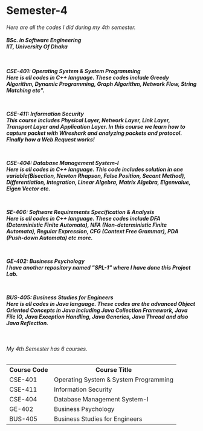 # Semester-4
<i>Here are all the codes I did during my 4th semester.<i><br><br>
<b>BSc. in Software Engineering</b><br>
<b>IIT, University Of Dhaka<b>
<br>
<br>
<br>

<p>
  <b>CSE-401: Operating System & System Programming </b><br>
  Here is all codes in C++ language. These codes include Greedy Algorithm, Dynamic Programming, Graph Algorithm, Network Flow, String Matching etc".
</p>  

<br>
<p>
  <b>CSE-411: Information Security </b><br>
  This course includes Physical Layer, Network Layer, Link Layer, Transport Layer and Application Layer. In this course we learn how to capture packet with Wireshark and analyzing packets and protocol. Finally  how a Web Request works!
</p>  

<br>

<p>
  <b>CSE-404: Database Management System-I </b><br>
  Here is all codes in C++ language. This code includes solution in one variable(Bisection, Newton Rhapson, False Position, Secant Method), Differentiation, Integration, Linear Algebra, Matrix Algebra, Eigenvalue, Eigen Vector etc. 
</p>

<br> 

<p>
  <b>SE-406: Software Requirements Specification & Analysis </b><br>
  Here is all codes in C++ language. These codes include DFA (Deterministic Finite Automata), NFA (Non-deterministic Finite Automata), Regular Expression, CFG (Context Free Grammar), PDA (Push-down Automata) etc more.
</p>  

<br> 

<p>
  <b>GE-402: Business Psychology </b><br>
  I have another repository named "SPL-1" where I have done this Project Lab. 
</p>  

<br>

<p>
  <b>BUS-405: Business Studies for Engineers </b><br>
  Here is all codes in Java language. These codes are the advanced Object Oriented Concepts in Java including Java Collection Framework, Java File IO, Java Exception Handling, Java Generics, Java Thread and also Java Reflection.
</p>  

<br>

<p>
<h6>My 4th Semester has 6 courses.</h6>
<table>
  <tr>
    <th>Course Code</th>
    <th>Course Title</th>
  </tr>
  <tr>
    <td>CSE-401</td>
    <td>Operating System & System Programming</td>
  </tr>
  <tr>
    <td>CSE-411</td>
    <td>Information Security </td>
  </tr>
  <tr>
    <td>CSE-404</td>
    <td>Database Management System-I</td>
  </tr>
  <tr>
    <td>GE-402</td>
    <td>Business Psychology</td>
  </tr>
  <tr>
    <td>BUS-405</td>
    <td>Business Studies for Engineers</td>
  </tr>
